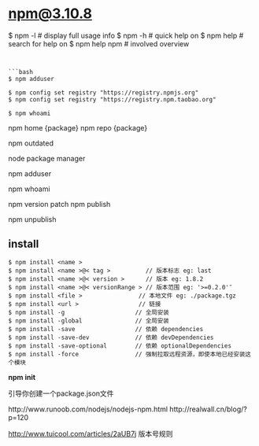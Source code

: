 
# npm@3.10.8

$ npm -l           # display full usage info
$ npm <cmd> -h     # quick help on <cmd>
$ npm help <term>  # search for help on <term>
$ npm help npm     # involved overview



```


```bash
$ npm adduser

$ npm config set registry "https://registry.npmjs.org"
$ npm config set registry "https://registry.npm.taobao.org"

$ npm whoami
```







npm home {package}
npm repo {package}

npm outdated

node package manager

npm adduser

npm whoami

npm version patch
npm publish

npm unpublish

## install

```shell
$ npm install <name >
$ npm install <name >@< tag >          // 版本标志 eg: last
$ npm install <name >@< version >      // 版本 eg: 1.8.2
$ npm install <name >@< versionRange > // 版本范围 eg: '>=0.2.0'″
$ npm install <file >                // 本地文件 eg: ./package.tgz
$ npm install <url >                 // 链接
$ npm install -g                    // 全局安装
$ npm install -global               // 全局安装
$ npm install -save                 // 依赖 dependencies
$ npm install -save-dev             // 依赖 devDependencies
$ npm install -save-optional        // 依赖 optionalDependencies
$ npm install -force                // 强制拉取远程资源，即使本地已经安装这个模块
```

<p><strong>npm init</strong></p>
<p>引导你创建一个package.json文件</p>
<script>

{
    // 名字里不要再包含"js"和"node"，因为默认NPM包就是node.js程序，不过你可以通过engines字段来指定。
    // 名字将会被作为url的一部分，所有要符合http url的一般命名规则，不能包含url非法字符，也不能以.和_开头。
    // 名字也将作为require()命令的参数，所以应该尽量简明。
    // 如果包要发布到NPM平台上的话，最好先检查下有没有重名, 并且字母只能全部小写。
    "name": "clx",
    // 取值需要符合node-semver的规则 https://github.com/isaacs/node-semver
    "version": "1.0.1",
    "author": "chenliexin",
    "description": "chenliexin codelib",
    "scripts": {
        "start": "node server.js"
    },
    "dependencies": {
    },
    "repository": {
        "type": "git",
        "url": "https://git.duapp.com/appidvyas20knr0"
    },
    "readme": "README.md",
    "license": "ISC"
}
</script>

<p>http://www.runoob.com/nodejs/nodejs-npm.html
http://realwall.cn/blog/?p=120</p>


http://www.tuicool.com/articles/2aUB7j 版本号规则

